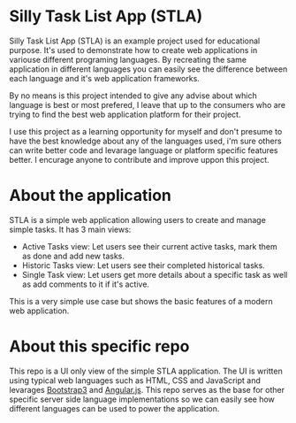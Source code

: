 # Silly Task List App (STLA)
Silly Task List App (STLA) is an example project used for educational purpose. It's used to demonstrate how to create web applications in variouse different programing languages.
By recreating the same application in different languages you can easily see the difference between each language and it's web application frameworks.

By no means is this project intended to give any advise about which language  is best or most prefered, I leave that up to the consumers who are trying to find the best web application platform for their project.

I use this project as a learning opportunity for myself and don't presume to have the best knowledge about any of the languages used, i'm sure others can write better code and levarage language or platform specific features better. I encurage anyone to contribute and improve uppon this project.

# About the application
STLA is a simple web application allowing users to create and manage simple tasks. It has 3 main views:
* Active Tasks view:
  Let users see their current active tasks, mark them as done and add new tasks.
* Historic Tasks view:
  Let users see their completed historical tasks.
* Single Task view:
  Let users get more details about a specific task as well as add comments to it if it's active.

This is a very simple use case but shows the basic features of a modern web application.

# About this specific repo
This repo is a UI only view of the simple STLA application. The UI is written using typical web languages such as HTML, CSS and JavaScript and levarages [Bootstrap3](http://getbootstrap.com) and [Angular.js](https://angularjs.org).
This repo serves as the base for other specific server side language implementations so we can easily see how different languages can be used to power the application.
